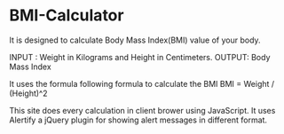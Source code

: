 # BMI-Calculator
It is designed to calculate Body Mass Index(BMI) value of your body.

INPUT : Weight in Kilograms and Height in Centimeters.
OUTPUT: Body Mass Index

It uses the formula following formula to calculate the BMI
BMI = Weight / (Height)^2

This site does every calculation in client brower using JavaScript.
It uses Alertify a jQuery plugin for showing alert messages in different format.
